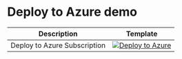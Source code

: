 # Deploy to Azure demo

| Description | Template |
|---|---|
| Deploy to Azure Subscription |[![Deploy to Azure](https://aka.ms/deploytoazurebutton)](https://portal.azure.com/#blade/Microsoft_Azure_CreateUIDef/CustomDeploymentBlade/uri/https%3A%2F%2Fraw.githubusercontent.com%2Fchrisvugrinec%2Ftest%2Fmaster%2F%2Ftest.json/uiFormDefinitionUri/https%3A%2F%2Fraw.githubusercontent.com%2Fchrisvugrinec%2Ftest%2Fmaster%2FuiDefinition.json)|
   